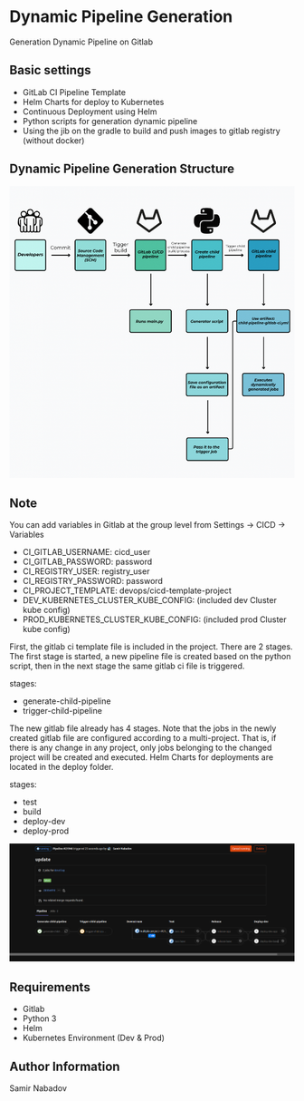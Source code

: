 __Dynamic Pipeline Generation__
================================

Generation Dynamic Pipeline on Gitlab

Basic settings
------------
* GitLab CI Pipeline Template
* Helm Charts for deploy to Kubernetes
* Continuous Deployment using Helm
* Python scripts for generation dynamic pipeline
* Using the jib on the gradle to build and push images to gitlab registry (without docker)

Dynamic Pipeline Generation Structure
------------
![Screenshot](dynamic_pipeline_generation.png)

Note
------------
You can add variables in Gitlab at the group level from Settings -> CICD -> Variables

* CI_GITLAB_USERNAME: cicd_user
* CI_GITLAB_PASSWORD: password
* CI_REGISTRY_USER: registry_user
* CI_REGISTRY_PASSWORD: password
* CI_PROJECT_TEMPLATE: devops/cicd-template-project
* DEV_KUBERNETES_CLUSTER_KUBE_CONFIG: (included dev Cluster kube config)
* PROD_KUBERNETES_CLUSTER_KUBE_CONFIG: (included prod Cluster kube config)

First, the gitlab ci template file is included in the project. There are 2 stages. The first stage is started, a new pipeline file is created based on the python script, then in the next stage the same gitlab ci file is triggered. 

stages:
  - generate-child-pipeline
  - trigger-child-pipeline

The new gitlab file already has 4 stages.
Note that the jobs in the newly created gitlab file are configured according to a multi-project. That is, if there is any change in any project, only jobs belonging to the changed project will be created and executed. 
Helm Charts for deployments are located in the deploy folder.

stages:
  - test
  - build
  - deploy-dev
  - deploy-prod

![Screenshot](gitlab_pipeline_stages.png)

__Requirements__
------------
* Gitlab
* Python 3
* Helm
* Kubernetes Environment (Dev & Prod)

__Author Information__
------------------

Samir Nabadov
